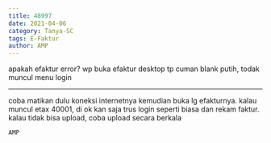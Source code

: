 ```yaml
---
title: 48997
date: 2021-04-06
category: Tanya-SC
tags: E-Faktur
author: AMP
---
```


apakah efaktur error? wp buka efaktur desktop tp cuman blank putih, todak muncul menu login

---

coba matikan dulu koneksi internetnya kemudian buka lg efakturnya. kalau muncul etax 40001, di ok kan saja trus login seperti biasa dan rekam faktur. kalau tidak bisa upload, coba upload secara berkala

`AMP`
